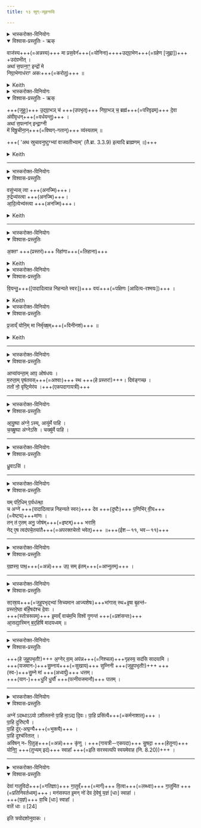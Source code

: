 ```yaml
---
title: १३ स्रुग्-व्यूहनादिः

---
```


<details><summary>भास्करोक्त-विनियोगः</summary>

स्रुचौ व्यूहति
</details>

<details open><summary>विश्वास-प्रस्तुतिः - ऋक्</summary>

वाज॑स्य+++(=अन्नस्य)+++ मा प्रस॒वेन᳚+++(=योनिना)++++उद्ग्रा॒भेण+++(=ग्रहेण [जुह्वा])+++ +उद॑ग्रभीत् ।  
अथा॑ स॒पत्ना॒ꣳ॒ इन्द्रो॑ मे  
निग्रा॒भेणाध॑राꣳ अकः+++(=करोतु)+++ ॥
</details>

<details><summary>Keith</summary>

With the impulse of strength,  
With elevation he hath lifted me up;  
Then Indra hath made my enemies  
Humble by depression.
</details>


<details><summary>भास्करोक्त-विनियोगः</summary>

एवं जुहूपभृतोः उद्ग्रहणनिग्रहणे कृत्वा प्राचीं जुहूं व्यूहति
</details>

<details open><summary>विश्वास-प्रस्तुतिः - ऋक्</summary>

+++(जुहूः)+++ उ॒द्ग्रा॒भञ् च॑ +++(उपभृत्)+++ निग्रा॒भञ् च॒ ब्रह्म॑+++(=परिवृढम्)+++ दे॒वा अ॑वीवृधन्+++(=वर्धयन्तु)+++ ।  
अथा॑ स॒पत्ना॑न् इन्द्रा॒ग्नी  
मे॑ विषू॒चीना॒न्+++(=विष्वग्-गतान्)+++ व्य॑स्यताम् ॥

+++( 'अथ स्रुचावनुष्टुग्भ्यां वाजवतीभ्याम्' (तै.ब्रा. 3.3.9) इत्यादि ब्राह्मणम् ॥)+++
</details>

<details><summary>Keith</summary>

The gods have increased my prayer.  
What is elevation and depression;  
Then do ye, O Indra and Agni,  
Scatter my foes on every side.
</details>


____

<details><summary>भास्करोक्त-विनियोगः</summary>

जुह्वा परिधीननक्ति
</details>

<details open><summary>विश्वास-प्रस्तुतिः</summary>

वसु॑भ्यस् त्वा +++(अनज्मि)+++।   
रु॒द्रेभ्य॑स्त्वा +++(अनज्मि)+++।   
आ॒दि॒त्येभ्य॑स्त्वा +++(अनज्मि)+++।  
</details>

<details><summary>Keith</summary>

To the Vasus thee, to the Rudras thee, to the Adityas thee!
</details>

____

<details><summary>भास्करोक्त-विनियोगः</summary>

स्रुक्षु प्रस्तरम् अनक्ति।  
तत्र जुह्वाम् अग्राण्य् अनक्ति।
</details>

<details open><summary>विश्वास-प्रस्तुतिः</summary>

अ॒क्तꣳ +++(प्रस्तरं)+++ रिहा॑णा+++(=लिहाना)+++  
</details>

<details><summary>Keith</summary>

Licking the anointed lot the birds go asunder.
</details>


<details><summary>भास्करोक्त-विनियोगः</summary>

उपभृति मध्यान्यनक्ति
</details>

<details open><summary>विश्वास-प्रस्तुतिः</summary>

वि॒यन्तु॒+++([पादादित्वान्न निहन्यते स्वरः])+++ वयः॑+++(=पक्षिणः [आदित्य-रश्मयः])+++ ।  
</details>

<details><summary>Keith</summary>

let the birds go asunder.
</details>


<details><summary>भास्करोक्त-विनियोगः</summary>

ध्रुवायां मूलम् अनक्ति
</details>

<details open><summary>विश्वास-प्रस्तुतिः</summary>

प्र॒जाय्ँ योनि॒म् मा निर्मृ॑ख्ष॒म्+++(=विनीनशं)+++ ॥  
</details>

<details><summary>Keith</summary>

May I not brush offspring and the organ.
</details>

____

<details><summary>भास्करोक्त-विनियोगः</summary>

आहवनीये प्रस्तरं प्रहरति
</details>

<details open><summary>विश्वास-प्रस्तुतिः</summary>

आप्या॑यन्ता॒म् आप॒ ओष॑धयः ।  
म॒रुता॒म् पृष॑तयस्+++(=अश्वाः)+++ स्थ +++(हे प्रस्तर!)+++।
दिव॑ङ्गच्छ ।  
ततो॑ नो॒ वृष्टि॒मेर॑य ।+++(एकपदागायत्री)+++
</details>


____

<details><summary>भास्करोक्त-विनियोगः</summary>

आहवनीयमुपतिष्ठते
</details>

<details open><summary>विश्वास-प्रस्तुतिः</summary>

आ॒यु॒ष्पा अ॑ग्ने॒ ऽस्य्, आयु॑र्मे पाहि ।  
च॒ख्षु॒ष्पा अ॑ग्नेऽसि । चख्षु॑र्मे पाहि ।   
</details>


____

<details><summary>भास्करोक्त-विनियोगः</summary>

भूमिमभिमृशति
</details>

<details open><summary>विश्वास-प्रस्तुतिः</summary>

ध्रु॒वाऽसि॑ ।
</details>


____

<details><summary>भास्करोक्त-विनियोगः</summary>

मध्यमं परिधिमनुप्रहरति
</details>

<details open><summary>विश्वास-प्रस्तुतिः</summary>

यम् प॑रि॒धिम् प॒र्यध॑त्था॒  
च अग्ने॑ +++(पादादित्वान्न निहन्यते स्वरः)+++ देव +++(दुष्टैः)+++ प॒णिभि॑र् वी॒य+++(=वेष्ट्य)+++मा॑णः ।  
तन् त॑ ए॒तम् अनु॒ जोष॑म्+++(=इष्टम्)+++ भरामि॒  
नेद् ए॒ष त्वद॑पचे॒तया॑तै+++(=अपरक्तचेत्तो भवेत्)+++ ॥+++(ईश－११, भव－११)+++         
</details>


____

<details><summary>भास्करोक्त-विनियोगः</summary>

इतरावुपसमस्यति
</details>

<details open><summary>विश्वास-प्रस्तुतिः</summary>

य॒ज्ञस्य॒ पाथ॒+++(=अन्नं)+++ उप॒ सम् इ॑तम्+++(=आप्नुतम्)+++ ।
</details>


____

<details><summary>भास्करोक्त-विनियोगः</summary>

एतान् संस्रावेणाभिघारयति
</details>

<details open><summary>विश्वास-प्रस्तुतिः</summary>

सꣵस्रा॒व+++(=जुहूपभृद्भ्यां सिच्यमान आज्यशेषः)+++भा॑गास् स्थ+इ॒षा बृ॒हन्त॑ᳶ  
प्रस्तरे॒ष्ठा ब॑र्हि॒षद॑श्च दे॒वाः ।  
+++(स्तोत्ररूपम्)+++ इ॒माव्ँ वाच॑म॒भि विश्वे॑ गृ॒णन्त॑ +++(=प्रशंसन्तः)+++  
आ॒सद्या॒स्मिन् ब॒र्॒हिषि॑ मादयध्वम् ॥  
</details>



____

<details><summary>भास्करोक्त-विनियोगः</summary>

धुरि स्फ्ये वा स्रुचौ विमुञ्चति
</details>

<details open><summary>विश्वास-प्रस्तुतिः</summary>

+++(हे जुहूपभृतौ!)+++ अ॒ग्नेर् वा॒म् अप॑न्न+++(=निश्चल)+++गृहस्य॒ सद॑सि सादयामि ।  
+++(यजमान-)+++सु॒म्नाय॑+++(=सुखाय)+++ सुम्निनी +++(जुहूपभृतौ!)+++ +++(स्व-)+++सु॒म्ने मा॑ +++(अध्वर्युं)+++ धत्तम्।  
+++(याग-)+++धु॒रि धु॒र्यौ॑ +++(पत्नीयजमानौ)+++ पातम् ।  
</details>


____

<details><summary>भास्करोक्त-विनियोगः</summary>

अन्वाहार्यपचने फलीकरणहोमं जुहोति
</details>

<details open><summary>विश्वास-प्रस्तुतिः</summary>

अग्ने॑ ऽदब्धाऽऽयो ऽशीततनो पा॒हि मा॒ऽद्य दि॒वः।
पा॒हि प्रसि॑त्यै+++(=कर्मनाशात्)+++ ।  
पा॒हि दुरि॑ष्ट्यै ।   
पा॒हि दु॑र्-अद्म॒न्यै+++(=भुक्त्यै)+++ ।  
पा॒हि दुश्च॑रितात् ।  
अवि॑षन् नᳶ पि॒तुङ्+++(=अन्नं)+++ कृ॑णु । +++(गायत्री－एकपदा)+++
सु॒षदा॒ +++(हेतुना)+++ योनि॒ꣵ॒ +++(तुभ्यम् इदं)+++ स्वाहा᳚ +++(=इति सरस्वत्यपि स्वयमेवाह (नि. 8.20))+++ ।
</details>


____

<details><summary>भास्करोक्त-विनियोगः</summary>

समिष्टयजूंषि जुहोति
</details>

<details open><summary>विश्वास-प्रस्तुतिः</summary>

देवा॑ गातुविदो+++(=गतिज्ञाः)+++ गा॒तुव्ँ+++(=मार्गं)+++ वि॒त्वा+++(=लब्ध्वा)+++ गा॒तुमि॑त +++(=प्रतिनिवर्तध्वम्)+++।
मन॑सस्पत इ॒मन् नो॑ देव दे॒वेषु॑ य॒ज्ञं [धाः] स्वाहा॑ ।  
+++(य॒ज्ञं)+++ वा॒चि [धाः] स्वाहा᳚  ।  
वाते॑ धाः ॥ [24]  
</details>



इति त्रयोदशोनुवाकः ।  
